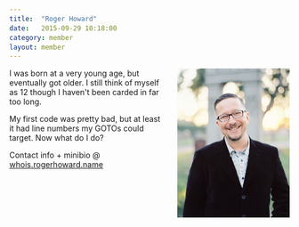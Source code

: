 ```yaml
---
title:  "Roger Howard"
date:   2015-09-29 10:18:00
category: member
layout: member
---
```


<img style="float: right; width: 40%; margin-left: 20px;" src="/assets/images/rogerhoward_portrait.jpg">

I was born at a very young age, but eventually got older. I still think of myself as 12 though I haven't been carded in far too long.

My first code was pretty bad, but at least it had line numbers my GOTOs could target. Now what do I do?

Contact info + minibio @ [whois.rogerhoward.name][whoisroger]

[whoisroger]: http://whois.rogerhoward.name
